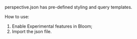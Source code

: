 perspective.json has pre-defined styling and query templates.

How to use:

1. Enable Experimental features in Bloom;
2. Import the json file.
